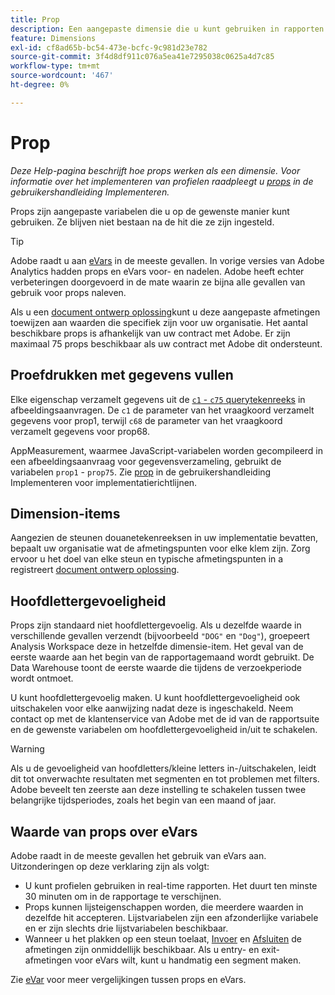 ```yaml
---
title: Prop
description: Een aangepaste dimensie die u kunt gebruiken in rapporten.
feature: Dimensions
exl-id: cf8ad65b-bc54-473e-bcfc-9c981d23e782
source-git-commit: 3f4d8df911c076a5ea41e7295038c0625a4d7c85
workflow-type: tm+mt
source-wordcount: '467'
ht-degree: 0%

---
```


# Prop

*Deze Help-pagina beschrijft hoe props werken als een dimensie. Voor informatie over het implementeren van profielen raadpleegt u [props](/help/implement/vars/page-vars/prop.md) in de gebruikershandleiding Implementeren.*

Props zijn aangepaste variabelen die u op de gewenste manier kunt gebruiken. Ze blijven niet bestaan na de hit die ze zijn ingesteld.

>[!TIP]
>
>Adobe raadt u aan [eVars](evar.md) in de meeste gevallen. In vorige versies van Adobe Analytics hadden props en eVars voor- en nadelen. Adobe heeft echter verbeteringen doorgevoerd in de mate waarin ze bijna alle gevallen van gebruik voor props naleven.

Als u een [document ontwerp oplossing](/help/implement/prepare/solution-design.md)kunt u deze aangepaste afmetingen toewijzen aan waarden die specifiek zijn voor uw organisatie. Het aantal beschikbare props is afhankelijk van uw contract met Adobe. Er zijn maximaal 75 props beschikbaar als uw contract met Adobe dit ondersteunt.

## Proefdrukken met gegevens vullen

Elke eigenschap verzamelt gegevens uit de [`c1` - `c75` querytekenreeks](/help/implement/validate/query-parameters.md) in afbeeldingsaanvragen. De `c1` de parameter van het vraagkoord verzamelt gegevens voor prop1, terwijl `c68` de parameter van het vraagkoord verzamelt gegevens voor prop68.

AppMeasurement, waarmee JavaScript-variabelen worden gecompileerd in een afbeeldingsaanvraag voor gegevensverzameling, gebruikt de variabelen `prop1` - `prop75`. Zie [prop](/help/implement/vars/page-vars/prop.md) in de gebruikershandleiding Implementeren voor implementatierichtlijnen.

## Dimension-items

Aangezien de steunen douanetekenreeksen in uw implementatie bevatten, bepaalt uw organisatie wat de afmetingspunten voor elke klem zijn. Zorg ervoor u het doel van elke steun en typische afmetingspunten in a registreert [document ontwerp oplossing](/help/implement/prepare/solution-design.md).

## Hoofdlettergevoeligheid

Props zijn standaard niet hoofdlettergevoelig. Als u dezelfde waarde in verschillende gevallen verzendt (bijvoorbeeld `"DOG"` en `"Dog"`), groepeert Analysis Workspace deze in hetzelfde dimensie-item. Het geval van de eerste waarde aan het begin van de rapportagemaand wordt gebruikt. De Data Warehouse toont de eerste waarde die tijdens de verzoekperiode wordt ontmoet.

U kunt hoofdlettergevoelig maken. U kunt hoofdlettergevoeligheid ook uitschakelen voor elke aanwijzing nadat deze is ingeschakeld. Neem contact op met de klantenservice van Adobe met de id van de rapportsuite en de gewenste variabelen om hoofdlettergevoeligheid in/uit te schakelen.

>[!WARNING]
>
>Als u de gevoeligheid van hoofdletters/kleine letters in-/uitschakelen, leidt dit tot onverwachte resultaten met segmenten en tot problemen met filters. Adobe beveelt ten zeerste aan deze instelling te schakelen tussen twee belangrijke tijdsperiodes, zoals het begin van een maand of jaar.

## Waarde van props over eVars

Adobe raadt in de meeste gevallen het gebruik van eVars aan. Uitzonderingen op deze verklaring zijn als volgt:

* U kunt profielen gebruiken in real-time rapporten. Het duurt ten minste 30 minuten om in de rapportage te verschijnen.
* Props kunnen lijsteigenschappen worden, die meerdere waarden in dezelfde hit accepteren. Lijstvariabelen zijn een afzonderlijke variabele en er zijn slechts drie lijstvariabelen beschikbaar.
* Wanneer u het plakken op een steun toelaat, [Invoer](entry-dimensions.md) en [Afsluiten](exit-dimensions.md) de afmetingen zijn onmiddellijk beschikbaar. Als u entry- en exit-afmetingen voor eVars wilt, kunt u handmatig een segment maken.

Zie [eVar](evar.md) voor meer vergelijkingen tussen props en eVars.
